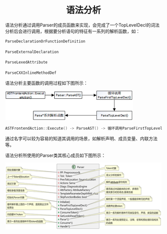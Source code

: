 <h1 align="center">语法分析</h1>








语法分析通过调用Parser的成员函数来实现，会完成了一个TopLevelDecl的词法分析后会进行调用，根据要分析语句的特征有一系列的解析函数，如：

```c++
ParseDeclarationOrFunctionDefinition

ParseExternalDeclaration

ParseLexedAttribute

ParseCXXInlineMethodDef
```



语法分析主要函数的调用过程如下图所示：

![img](语法分析.assets/clip_image002.png)

```c++
ASTFrontendAction::Execute() -> ParseAST() -> 循环调用ParseFirstTopLevelDecl() -> ParseTopLevelDecl() -> Parse*系列解析函数
```



 

通过名字可以较为容易的知道其调用的场景，如解析声明、成员变量、内联方法等。

语法分析所使用的Parser类其核心成员如下图所示：

![img](语法分析.assets/clip_image004.png)
